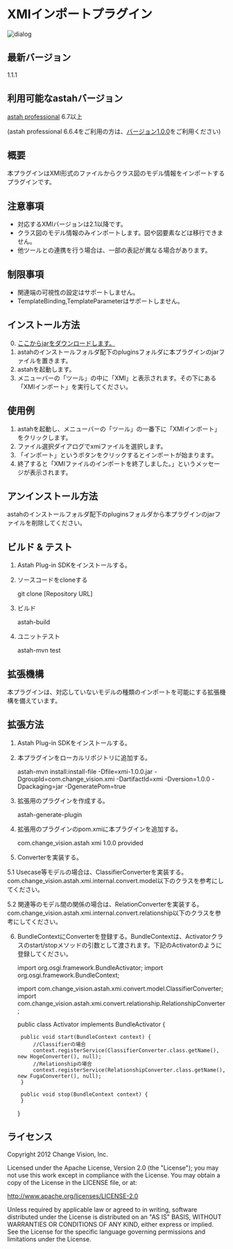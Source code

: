 XMIインポートプラグイン
===============================

![dialog](https://raw.github.com/ChangeVision/astah-xmi-import-plugin/master/images/XMIインポート.png "XMIインポート")

最新バージョン
----------------
1.1.1

利用可能なastahバージョン
------------------
[astah professional](http://astah.change-vision.com/ja/product/astah-professional.html) 6.7以上

(astah professional 6.6.4をご利用の方は、[バージョン1.0.0](http://astah.change-vision.com/plugins/xmi/1.0.0.html)をご利用ください)

概要
----------------
本プラグインはXMI形式のファイルからクラス図のモデル情報をインポートするプラグインです。

注意事項
----------------
 * 対応するXMIバージョンは2.1以降です。
 * クラス図のモデル情報のみインポートします。図や図要素などは移行できません。
 * 他ツールとの連携を行う場合は、一部の表記が異なる場合があります。

制限事項
----------------
 * 関連端の可視性の設定はサポートしません。
 * TemplateBinding,TemplateParameterはサポートしません。
 
インストール方法
----------------
0. [ここからjarをダウンロードします。](http://astah.change-vision.com/plugins/xmi/1.1.1.html)
1. astahのインストールフォルダ配下のpluginsフォルダに本プラグインのjarファイルを置きます。
2. astahを起動します。
3. メニューバーの「ツール」の中に「XMI」と表示されます。その下にある「XMIインポート」を実行してください。

使用例
----------------
1. astahを起動し、メニューバーの「ツール」の一番下に「XMIインポート」をクリックします。
2. ファイル選択ダイアログでxmiファイルを選択します。
3. 「インポート」というボタンをクリックするとインポートが始まります。
4. 終了すると「XMIファイルのインポートを終了しました。」というメッセージが表示されます。

アンインストール方法
------------------------
astahのインストールフォルダ配下のpluginsフォルダから本プラグインのjarファイルを削除してください。

ビルド & テスト
---------------
1. Astah Plug-in SDKをインストールする。
2. ソースコードをcloneする

    git clone [Repository URL]

3. ビルド

    astah-build

4. ユニットテスト

    astah-mvn test

拡張機構
-----------------
本プラグインは、対応していないモデルの種類のインポートを可能にする拡張機構を備えています。

拡張方法
-----------------
1. Astah Plug-in SDKをインストールする。
2. 本プラグインをローカルリポジトリに追加する。

    astah-mvn install:install-file -Dfile=xmi-1.0.0.jar -DgroupId=com.change_vision.xmi -DartifactId=xmi -Dversion=1.0.0 -Dpackaging=jar -DgeneratePom=true

3. 拡張用のプラグインを作成する。

    astah-generate-plugin

4. 拡張用のプラグインのpom.xmiに本プラグインを追加する。   

    <dependency>
        <groupId>com.change_vision.astah</groupId>
        <artifactId>xmi</artifactId>
        <version>1.0.0</version>
        <scope>provided</scope>
    </dependency>
    
5. Converterを実装する。

5.1 Usecase等モデルの場合は、ClassifierConverterを実装する。com.change_vision.astah.xmi.internal.convert.model以下のクラスを参考にしてください。

5.2 関連等のモデル間の関係の場合は、RelationConverterを実装する。com.change_vision.astah.xmi.internal.convert.relationship以下のクラスを参考にしてください。

6. BundleContextにConverterを登録する。BundleContextは、Activatorクラスのstart/stopメソッドの引数として渡されます。下記のActivatorのように登録してください。

	import org.osgi.framework.BundleActivator;
	import org.osgi.framework.BundleContext;
	
	import com.change_vision.astah.xmi.convert.model.ClassifierConverter;
	import com.change_vision.astah.xmi.convert.relationship.RelationshipConverter;
	
	public class Activator implements BundleActivator {
	
		public void start(BundleContext context) {
			//Classifierの場合
		    context.registerService(ClassifierConverter.class.getName(), new HogeConverter(), null);
		    //Relationshipの場合
		    context.registerService(RelationshipConverter.class.getName(), new FugaConverter(), null);
		}
	
		public void stop(BundleContext context) {
		}
		
	}

ライセンス
---------------
Copyright 2012 Change Vision, Inc.

Licensed under the Apache License, Version 2.0 (the "License");
you may not use this work except in compliance with the License.
You may obtain a copy of the License in the LICENSE file, or at:

   <http://www.apache.org/licenses/LICENSE-2.0>

Unless required by applicable law or agreed to in writing, software
distributed under the License is distributed on an "AS IS" BASIS,
WITHOUT WARRANTIES OR CONDITIONS OF ANY KIND, either express or implied.
See the License for the specific language governing permissions and
limitations under the License.
